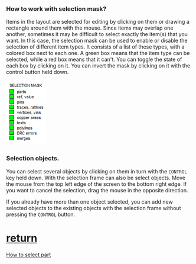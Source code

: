 ### How to work with selection mask?

Items in the layout are selected for editing by clicking on them or drawing a rectangle around them with the mouse. Since items may overlap one another, sometimes it may be difficult to select exactly the item(s) that you want. In this case, the selection mask can be used to enable or disable the selection of different item types. It consists of a list of these types, with a colored box next to each one. A green box means that the item type can be selected, while a red box means that it can't. You can toggle the state of each box by clicking on it. You can invert the mask by clicking on it with the control button held down.

![](/pictures/mask.png)

### Selection objects.

You can select several objects by clicking on them in turn with the `CONTROL` key held down. With the selection frame can also be select objects. Move the mouse from the top left edge of the screen to the bottom right edge. If you want to cancel the selection, drag the mouse in the opposite direction.

If you already have more than one object selected, you can add new selected objects to the existing objects with the selection frame without pressing the `CONTROL` button.

# [return](How_to.md)

[How to select part](select_part.md)
